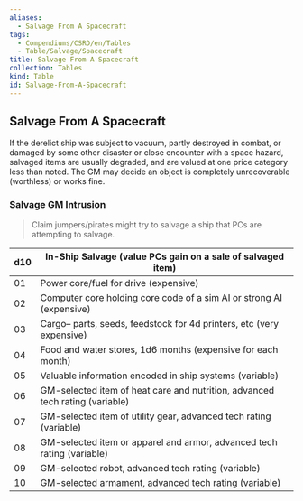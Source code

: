 ```yaml
---
aliases:
  - Salvage From A Spacecraft
tags:
  - Compendiums/CSRD/en/Tables
  - Table/Salvage/Spacecraft
title: Salvage From A Spacecraft
collection: Tables
kind: Table
id: Salvage-From-A-Spacecraft
---
```

## Salvage From A Spacecraft  
If the derelict ship was subject to vacuum, partly destroyed in combat, or damaged by some other disaster or close encounter with a space hazard, salvaged items are usually degraded, and are valued at one price category less than noted. The GM may decide an object is completely unrecoverable (worthless) or works fine.  
### Salvage GM Intrusion  
>Claim jumpers/pirates might try to salvage a ship that PCs are attempting to salvage.  
  
| d10   | In-Ship Salvage (value PCs gain on a sale of salvaged item)                    |
| ----- | ------------------------------------------------------------------------------ |
| 01    | Power core/fuel for drive (expensive)                                          |
| 02    | Computer core holding core code of a sim AI or strong AI (expensive)           |
| 03    | Cargo– parts, seeds, feedstock for 4d printers, etc (very expensive)           |
| 04    | Food and water stores, 1d6 months (expensive for each month)                   |
| 05    | Valuable information encoded in ship systems (variable)                        |
| 06    | GM-selected item of heat care and nutrition, advanced tech rating (variable)   |
| 07    | GM-selected item of utility gear, advanced tech rating (variable)              |
| 08    | GM-selected item or apparel and armor, advanced tech rating (variable)         |
| 09    | GM-selected robot, advanced tech rating (variable)                             |
| 10    | GM-selected armament, advanced tech rating (variable)                          |

